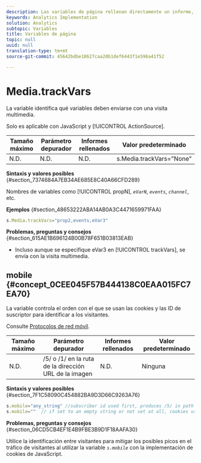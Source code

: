 ```yaml
---
description: Las variables de página rellenan directamente un informe, como pageName, Props de lista, Variables de lista, etc.
keywords: Analytics Implementation
solution: Analytics
subtopic: Variables
title: Variables de página
topic: null
uuid: null
translation-type: tm+mt
source-git-commit: 45642bdbe18627caa20b1def6443f1e596a41f52

---
```



# Media.trackVars

La variable identifica qué variables deben enviarse con una visita multimedia.

<!-- 

media_trackVars.xml

 -->

Solo es aplicable con JavaScript y [!UICONTROL ActionSource].

| Tamaño máximo | Parámetro depurador | Informes rellenados | Valor predeterminado |
|---|---|---|---|
| N.D. | N.D. | N.D. | s.Media.trackVars="None" |

**Sintaxis y valores posibles** {#section_7374684A7EB34AE685E8C40A66CFD289}

Nombres de variables como [!UICONTROL propN], *`eVarN`*, *`events`*, *`channel`*, etc.

**Ejemplos** {#section_48653222ABA14AB0A3C4471659971FAA}

```js
s.Media.trackVars="prop2,events,eVar3"
```

**Problemas, preguntas y consejos** {#section_615AE1B696124B00B78F651B03813EAB}

* Incluso aunque se especifique eVar3 en [!UICONTROL trackVars], se envía con la visita multimedia.

## mobile {#concept_0CEE045F57B444138C0EAA015FC7EA70}

La variable controla el orden con el que se usan las cookies y las ID de suscriptor para identificar a los visitantes.

<!-- 

mobile.xml

 -->

Consulte [Protocolos de red móvil](/help/implement/js-implementation/c-additional-libraries/network-protocols.md).

| Tamaño máximo | Parámetro depurador | Informes rellenados | Valor predeterminado |
|---|---|---|---|
| N.D. | /5/ o /1/ en la ruta de la dirección URL de la imagen | N.D. | Ninguna |

**Sintaxis y valores posibles** {#section_7F1C58090C454882BA9D3D66C9263A76}

```js
s.mobile="any_string" //subscriber id used first, produces /5/ in path of image url 
s.mobile=""  // if set to an empty string or not set at all, cookies used first, produces /1/ in path of image url 
```

**Problemas, preguntas y consejos** {#section_06CD5CB4EF1E4B9FBE3B9D1F18AAFA30}

Utilice la identificación entre visitantes para mitigar los posibles picos en el tráfico de visitantes al utilizar la variable *`s.mobile`* con la implementación de cookies de JavaScript.
